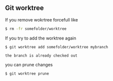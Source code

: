 

## Git worktree

If you remove wokrtree forcefull like 

```bash
$ rm -fr somefolder/worktree
```

If you try to add the worktree again

```
$ git worktree add somefolder/worktree mybranch

the branch is already checked out
```

you can prune changes

```
$ git worktree prune
```



